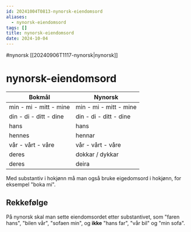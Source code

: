 ```yaml
---
id: 20241004T0813-nynorsk-eiendomsord
aliases:
  - nynorsk-eiendomsord
tags: []
title: nynorsk-eiendomsord
date: 2024-10-04
---
```


#nynorsk [[20240906T1117-nynorsk|nynorsk]]

# nynorsk-eiendomsord

| Bokmål                 | Nynorsk                |
| ---------------------- | ---------------------- |
| min - mi - mitt - mine | min - mi - mitt - mine |
| din - di - ditt - dine | din - di - ditt - dine |
| hans                   | hans                   |
| hennes                 | hennar                 |
| vår - vårt - våre      | vår - vårt - våre      |
| deres                  | dokkar / dykkar        |
| deres                  | deira                  |

Med substantiv i hokjønn må man også bruke eigedomsord i hokjønn, for eksempel "boka mi".

## Rekkefølge

På nynorsk skal man sette eiendomsordet etter substantivet, som "faren hans", "bilen vår", "sofaen min", og **ikke** "hans far", "vår bil" og "min sofa".
